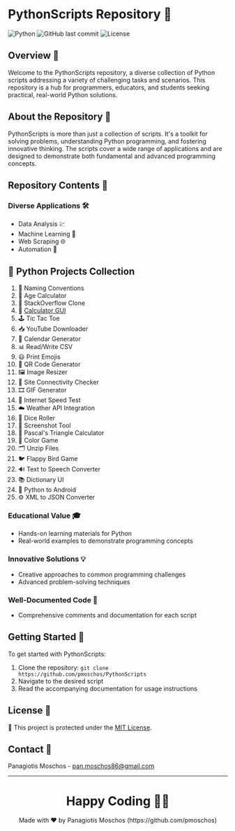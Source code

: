 # PythonScripts Repository 🐍

![Python](https://img.shields.io/badge/language-Python-blue.svg) ![GitHub last commit](https://img.shields.io/github/last-commit/pmoschos/PythonScripts) ![License](https://img.shields.io/badge/license-MIT-green.svg)

## Overview 🌟
Welcome to the PythonScripts repository, a diverse collection of Python scripts addressing a variety of challenging tasks and scenarios. This repository is a hub for programmers, educators, and students seeking practical, real-world Python solutions.

## About the Repository 📖
PythonScripts is more than just a collection of scripts. It's a toolkit for solving problems, understanding Python programming, and fostering innovative thinking. The scripts cover a wide range of applications and are designed to demonstrate both fundamental and advanced programming concepts.

## Repository Contents 📂
### Diverse Applications 🛠️
- Data Analysis 💹
- Machine Learning 🤖
- Web Scraping 🌐
- Automation 🔄

## 🐍 Python Projects Collection

1. 📝 Naming Conventions 
2. 🎂 Age Calculator 
3. 💬 StackOverflow Clone 
4. 🧮 [Calculator GUI](https://github.com/pmoschos/PythonScripts/tree/main/04.calculator_gui)
5. 🕹️ Tic Tac Toe 
6. 📥 YouTube Downloader 
7. 📆 Calendar Generator 
8. 📊 Read/Write CSV 
9. 😃 Print Emojis 
10. 📱 QR Code Generator 
11. 🖼️ Image Resizer 
12. 🔗 Site Connectivity Checker 
13. 🎞️ GIF Generator 
14. 🚀 Internet Speed Test 
15. ☁️ Weather API Integration 
16. 🎲 Dice Roller 
17. 📸 Screenshot Tool 
18. 🔺 Pascal's Triangle Calculator 
19. 🎨 Color Game 
20. 🗂️ Unzip Files 
21. 🐦 Flappy Bird Game 
22. 🔊 Text to Speech Converter 
23. 📚 Dictionary UI 
24. 🤖 Python to Android 
25. ⚙️ XML to JSON Converter 


### Educational Value 🎓
- Hands-on learning materials for Python
- Real-world examples to demonstrate programming concepts

### Innovative Solutions 💡
- Creative approaches to common programming challenges
- Advanced problem-solving techniques

### Well-Documented Code 📄
- Comprehensive comments and documentation for each script

## Getting Started 🚀
To get started with PythonScripts:
1. Clone the repository: `git clone https://github.com/pmoschos/PythonScripts`
2. Navigate to the desired script
3. Read the accompanying documentation for usage instructions

## License 📜
🔐 This project is protected under the [MIT License](https://mit-license.org/).

## Contact 📧
Panagiotis Moschos - pan.moschos86@gmail.com

---
<h1 align=center>Happy Coding 👨‍💻 </h1>

<p align="center">
  Made with ❤️ by Panagiotis Moschos (https://github.com/pmoschos)
</p>
